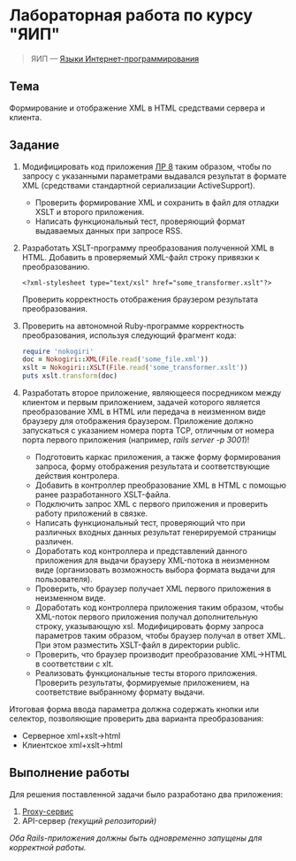# Лабораторная работа по курсу "ЯИП"

> ЯИП — [Языки Интернет-программирования][1] 

## Тема

Формирование и отображение XML в HTML средствами сервера и клиента.

## Задание

1. Модифицировать код приложения [ЛР 8][2] таким образом, чтобы по запросу с указанными параметрами выдавался результат в формате XML (средствами стандартной сериализации ActiveSupport).
    - Проверить формирование XML и сохранить в файл для отладки XSLT и второго приложения.
    - Написать функциональный тест, проверяющий формат выдаваемых данных при запросе RSS.

2. Разработать XSLT-программу преобразования полученной XML в HTML. Добавить в проверяемый XML-файл строку привязки к преобразованию.
    ```
    <?xml-stylesheet type="text/xsl" href="some_transformer.xslt"?>
    ```
    Проверить корректность отображения браузером результата преобразования.

3. Проверить на автономной Ruby-программе корректность преобразования, используя следующий фрагмент кода:
    ```Ruby
    require 'nokogiri'
    doc = Nokogiri::XML(File.read('some_file.xml'))
    xslt = Nokogiri::XSLT(File.read('some_transformer.xslt'))
    puts xslt.transform(doc)
    ```

4. Разработать второе приложение, являющееся посредником между клиентом и первым приложением, задачей которого является преобразование XML в HTML или передача в неизменном виде браузеру для отображения браузером. Приложение должно запускаться с указанием номера порта TCP, отличным от номера порта первого приложения (например, *rails server -p 3001*)!

    - Подготовить каркас приложения, а также форму формирования запроса, форму отображения результата и соответствующие действия контролера.
    - Добавить в контроллер преобразование XML в HTML с помощью ранее разработанного XSLT-файла.
    - Подключить запрос XML с первого приложения и проверить работу приложений в связке.
    - Написать функциональный тест, проверяющий что при различных входных данных результат генерируемой страницы различен.
    - Доработать код контроллера и представлений данного приложения для выдачи браузеру XML-потока в неизменном виде (организовать возможность выбора формата выдачи для пользователя).
    - Проверить, что браузер получает XML первого приложения в неизменном виде.
    - Доработать код контроллера приложения таким образом, чтобы XML-поток первого приложения получал дополнительную строку, указывающую xsl. Модифицировать форму запроса параметров таким образом, чтобы браузер получал в ответ XML. При этом разместить XSLT-файл в директории public.
    - Проверить, что браузер производит преобразование XML->HTML в соответствии с xlt.
    - Реализовать функциональные тесты второго приложения. Проверить результаты, формируемые приложением, на соответствие выбранному формату выдачи.

Итоговая форма ввода параметра должна содержать кнопки или селектор, позволяющие проверить два варианта преобразования:
- Серверное xml+xslt->html
- Клиентское xml+xslt->html

## Выполнение работы

Для решения поставленной задачи было разработано два приложения:

1. [Proxy-сервис][3]
2. API-сервер *(текущий репозиторий)*

*Оба Rails-приложения должны быть одновременно запущены для корректной работы.*

[1]: <https://e-learning.bmstu.ru/iu6/course/view.php?id=119> "Курс \"ЯИП\" на сайте ведущей кафедры"
[2]: <https://github.com/MrAlexol/IPL_RoR_Lab8> "Лабораторная работа №8"
[3]: <https://github.com/MrAlexol/IPL_RoR_Lab10-Proxy> "Репозиторий приложения Proxy-сервиса"
